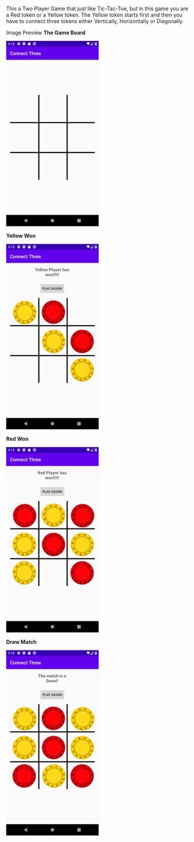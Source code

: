 This a Two Player Game that just like Tic-Tac-Toe, but in this game you are a Red token or a Yellow token.
The Yellow token starts first and then you have to connect three tokens either Vertically, Horizontally or Diagonally.


Image Preview
**The Game Board**

<img src ="images/the game board.png" height='500' >

**Yellow Won**

<img src ="images/yellow won.png" height = 500>

**Red Won**

<img src ="images/red won.png" height = 500>

**Draw Match**

<img src ="images/draw match.png" height = 500>
